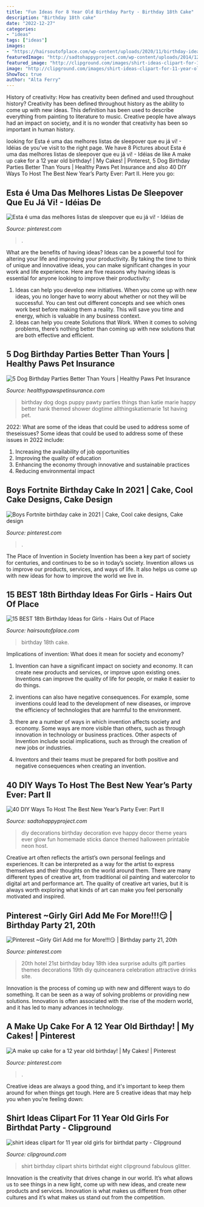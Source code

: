 ```yaml
---
title: "Fun Ideas For 8 Year Old Birthday Party - Birthday 18th Cake"
description: "Birthday 18th cake"
date: "2022-12-27"
categories:
- "ideas"
tags: ["ideas"]
images:
- "https://hairsoutofplace.com/wp-content/uploads/2020/11/birthday-ideas-for-the-best-18th.jpg"
featuredImage: "http://sadtohappyproject.com/wp-content/uploads/2014/12/diy-new-year-party-decorations-birthday-party-decorations-ideas18.jpg"
featured_image: "http://clipground.com/images/shirt-ideas-clipart-for-11-year-old-girls-for-birthdat-party-6.jpg"
image: "http://clipground.com/images/shirt-ideas-clipart-for-11-year-old-girls-for-birthdat-party-6.jpg"
ShowToc: true
author: "Alta Ferry"
---
```



History of creativity: How has creativity been defined and used throughout history?
Creativity has been defined throughout history as the ability to come up with new ideas. This definition has been used to describe everything from painting to literature to music. Creative people have always had an impact on society, and it is no wonder that creativity has been so important in human history.

	

		
looking for Esta é uma das melhores listas de sleepover que eu já vi! - Idéias de you've visit to the right page. We have 8 Pictures about Esta é uma das melhores listas de sleepover que eu já vi! - Idéias de like A make up cake for a 12 year old birthday! | My Cakes! | Pinterest, 5 Dog Birthday Parties Better Than Yours | Healthy Paws Pet Insurance and also 40 DIY Ways To Host The Best New Year’s Party Ever: Part II. Here you go:
		
    
## Esta é Uma Das Melhores Listas De Sleepover Que Eu Já Vi! - Idéias De

<img loading=lazy src="https://i.pinimg.com/736x/c9/01/b7/c901b7425552fbbc72df8f19a5ef1c9c.jpg" onerror="this.onerror=null;this.src='https://tse1.mm.bing.net/th?id=OIP.bceSlomFwtiywziSJqnHwwHaJ3&amp;pid=15.1';" alt="Esta é uma das melhores listas de sleepover que eu já vi! - Idéias de">

_Source: pinterest.com_

>. 

	

What are the benefits of having ideas?
Ideas can be a powerful tool for altering your life and improving your productivity. By taking the time to think of unique and innovative ideas, you can make significant changes in your work and life experience. Here are five reasons why having ideas is essential for anyone looking to improve their productivity: 
1. Ideas can help you develop new initiatives. When you come up with new ideas, you no longer have to worry about whether or not they will be successful. You can test out different concepts and see which ones work best before making them a reality. This will save you time and energy, which is valuable in any business context. 
2. Ideas can help you create Solutions that Work. When it comes to solving problems, there’s nothing better than coming up with new solutions that are both effective and efficient.

    
## 5 Dog Birthday Parties Better Than Yours | Healthy Paws Pet Insurance

<img loading=lazy src="https://www.healthypawspetinsurance.com/blog/wp-content/uploads/dog_birthday_party_400_599.jpg" onerror="this.onerror=null;this.src='https://tse2.mm.bing.net/th?id=OIP.CgFVTf8l7RK5XBzu3iMP-gHaLF&amp;pid=15.1';" alt="5 Dog Birthday Parties Better Than Yours | Healthy Paws Pet Insurance">

_Source: healthypawspetinsurance.com_

>birthday dog dogs puppy pawty parties things than katie marie happy better hank themed shower dogtime allthingskatiemarie 1st having pet. 

	

2022: What are some of the ideas that could be used to address some of theseissues?
Some ideas that could be used to address some of these issues in 2022 include: 
1. Increasing the availability of job opportunities 
2. Improving the quality of education 
3. Enhancing the economy through innovative and sustainable practices 
4. Reducing environmental impact 

    
## Boys Fortnite Birthday Cake In 2021 | Cake, Cool Cake Designs, Cake Design

<img loading=lazy src="https://i.pinimg.com/736x/9b/c2/f6/9bc2f66967d9be9bebbfd23fea1cf77d.jpg" onerror="this.onerror=null;this.src='https://tse4.mm.bing.net/th?id=OIP.dyMsSh0rieVKK5WERT1VoQHaJ3&amp;pid=15.1';" alt="Boys Fortnite birthday cake in 2021 | Cake, Cool cake designs, Cake design">

_Source: pinterest.com_

>. 

	

The Place of Invention in Society
Invention has been a key part of society for centuries, and continues to be so in today’s society. Invention allows us to improve our products, services, and ways of life. It also helps us come up with new ideas for how to improve the world we live in.

    
## 15 BEST 18th Birthday Ideas For Girls - Hairs Out Of Place

<img loading=lazy src="https://hairsoutofplace.com/wp-content/uploads/2020/11/birthday-ideas-for-the-best-18th.jpg" onerror="this.onerror=null;this.src='https://tse2.mm.bing.net/th?id=OIP.J42qcAsHv9GbjRxrZiF9mQHaNK&amp;pid=15.1';" alt="15 BEST 18th Birthday Ideas for Girls - Hairs Out of Place">

_Source: hairsoutofplace.com_

>birthday 18th cake. 

	

Implications of invention: What does it mean for society and economy?
1. Invention can have a significant impact on society and economy. It can create new products and services, or improve upon existing ones. Inventions can improve the quality of life for people, or make it easier to do things.
2. inventions can also have negative consequences. For example, some inventions could lead to the development of new diseases, or improve the efficiency of technologies that are harmful to the environment.

3. there are a number of ways in which invention affects society and economy. Some ways are more visible than others, such as through innovation in technology or business practices. Other aspects of Invention include social implications, such as through the creation of new jobs or industries.

4. Inventors and their teams must be prepared for both positive and negative consequences when creating an invention.

    
## 40 DIY Ways To Host The Best New Year’s Party Ever: Part II

<img loading=lazy src="http://sadtohappyproject.com/wp-content/uploads/2014/12/diy-new-year-party-decorations-birthday-party-decorations-ideas18.jpg" onerror="this.onerror=null;this.src='https://tse2.mm.bing.net/th?id=OIP.o9Nc2ChZElrNrT0siW87FQHaLE&amp;pid=15.1';" alt="40 DIY Ways To Host The Best New Year’s Party Ever: Part II">

_Source: sadtohappyproject.com_

>diy decorations birthday decoration eve happy decor theme years ever glow fun homemade sticks dance themed halloween printable neon host. 

	

Creative art often reflects the artist’s own personal feelings and experiences. It can be interpreted as a way for the artist to express themselves and their thoughts on the world around them. There are many different types of creative art, from traditional oil painting and watercolor to digital art and performance art. The quality of creative art varies, but it is always worth exploring what kinds of art can make you feel personally motivated and inspired.

    
## Pinterest ~Girly Girl Add Me For More!!!😏 | Birthday Party 21, 20th

<img loading=lazy src="https://i.pinimg.com/736x/9f/c0/14/9fc0146b7192cb4c0f140928456ffc92.jpg" onerror="this.onerror=null;this.src='https://tse1.mm.bing.net/th?id=OIP.uEjryfZEXem0TXCYhFiVhAHaNL&amp;pid=15.1';" alt="Pinterest ~Girly Girl Add me for More!!!😏 | Birthday party 21, 20th">

_Source: pinterest.com_

>20th hotel 21st birthday bday 18th idea surprise adults gift parties themes decorations 19th diy quinceanera celebration attractive drinks site. 

	

Innovation is the process of coming up with new and different ways to do something. It can be seen as a way of solving problems or providing new solutions. Innovation is often associated with the rise of the modern world, and it has led to many advances in technology.

    
## A Make Up Cake For A 12 Year Old Birthday! | My Cakes! | Pinterest

<img loading=lazy src="https://s-media-cache-ak0.pinimg.com/736x/70/ff/3f/70ff3f0e64ea1db165cc5c7e15bca9d1.jpg" onerror="this.onerror=null;this.src='https://tse1.mm.bing.net/th?id=OIP.T8OQjgCO2FMyMg02k7-IggHaJ3&amp;pid=15.1';" alt="A make up cake for a 12 year old birthday! | My Cakes! | Pinterest">

_Source: pinterest.com_

>. 

	

Creative ideas are always a good thing, and it's important to keep them around for when things get tough. Here are 5 creative ideas that may help you when you're feeling down: 

    
## Shirt Ideas Clipart For 11 Year Old Girls For Birthdat Party - Clipground

<img loading=lazy src="http://clipground.com/images/shirt-ideas-clipart-for-11-year-old-girls-for-birthdat-party-6.jpg" onerror="this.onerror=null;this.src='https://tse3.mm.bing.net/th?id=OIP.NC-zmLNYLbcESRkfohokaQHaJ3&amp;pid=15.1';" alt="shirt ideas clipart for 11 year old girls for birthdat party - Clipground">

_Source: clipground.com_

>shirt birthday clipart shirts birthdat eight clipground fabulous glitter. 

	

Innovation is the creativity that drives change in our world. It’s what allows us to see things in a new light, come up with new ideas, and create new products and services. Innovation is what makes us different from other cultures and it’s what makes us stand out from the competition.

